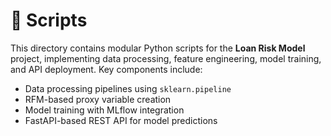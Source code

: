 # 🧰 Scripts

This directory contains modular Python scripts for the **Loan Risk Model** project, implementing data processing, feature engineering, model training, and API deployment. Key components include:

- Data processing pipelines using `sklearn.pipeline`
- RFM-based proxy variable creation
- Model training with MLflow integration
- FastAPI-based REST API for model predictions
